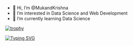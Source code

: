 - 👋 Hi, I’m @MukandKrishna
- 👀 I’m interested in Data Science and Web Development
- 🌱 I’m currently learning Data Science 

<!---
MukandKrishna/MukandKrishna is a ✨ special ✨ repository because its `README.md` (this file) appears on your GitHub profile.
You can click the Preview link to take a look at your changes.
--->
[![trophy](https://github-profile-trophy.vercel.app/?username=MukandKrishna)](https://github.com/ryo-ma/github-profile-trophy)

[![Typing SVG](https://readme-typing-svg.demolab.com/?lines=Hello,+This+is+Mukand+Krishna)](https://git.io/typing-svg)
